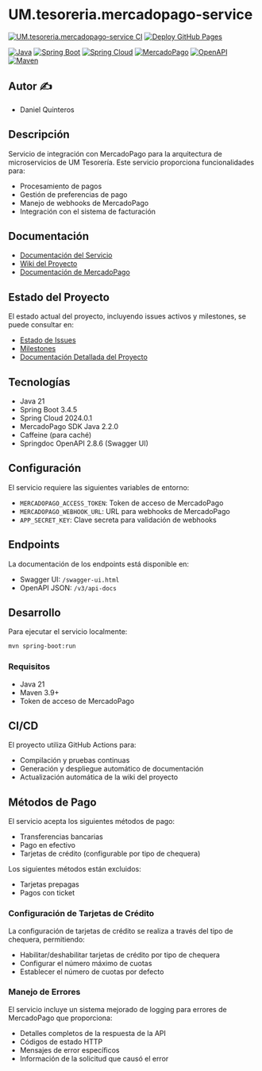 # UM.tesoreria.mercadopago-service

[![UM.tesoreria.mercadopago-service CI](https://github.com/UM-services/UM.tesoreria.mercadopago-service/actions/workflows/maven.yml/badge.svg)](https://github.com/UM-services/UM.tesoreria.mercadopago-service/actions/workflows/maven.yml)
[![Deploy GitHub Pages](https://github.com/UM-services/UM.tesoreria.mercadopago-service/actions/workflows/pages.yml/badge.svg)](https://github.com/UM-services/UM.tesoreria.mercadopago-service/actions/workflows/pages.yml)

[![Java](https://img.shields.io/badge/Java-21-red?logo=java)](https://www.java.com)
[![Spring Boot](https://img.shields.io/badge/Spring%20Boot-3.4.5-brightgreen?logo=spring)](https://spring.io/projects/spring-boot)
[![Spring Cloud](https://img.shields.io/badge/Spring%20Cloud-2024.0.1-blue?logo=spring)](https://spring.io/projects/spring-cloud)
[![MercadoPago](https://img.shields.io/badge/MercadoPago%20SDK-2.2.0-lightblue?logo=mercadopago)](https://www.mercadopago.com.ar/developers/es)
[![OpenAPI](https://img.shields.io/badge/OpenAPI-2.8.6-green?logo=openapi-initiative)](https://www.openapis.org/)
[![Maven](https://img.shields.io/badge/Maven-3.9+-purple?logo=apache-maven)](https://maven.apache.org/)

## Autor ✍️

- Daniel Quinteros

## Descripción

Servicio de integración con MercadoPago para la arquitectura de microservicios de UM Tesorería. Este servicio proporciona funcionalidades para:
- Procesamiento de pagos
- Gestión de preferencias de pago
- Manejo de webhooks de MercadoPago
- Integración con el sistema de facturación

## Documentación

- [Documentación del Servicio](https://um-services.github.io/UM.tesoreria.mercadopago-service)
- [Wiki del Proyecto](https://github.com/UM-services/UM.tesoreria.mercadopago-service/wiki)
- [Documentación de MercadoPago](https://www.mercadopago.com.ar/developers/es/reference)

## Estado del Proyecto

El estado actual del proyecto, incluyendo issues activos y milestones, se puede consultar en:
- [Estado de Issues](https://github.com/UM-services/UM.tesoreria.mercadopago-service/issues)
- [Milestones](https://github.com/UM-services/UM.tesoreria.mercadopago-service/milestones)
- [Documentación Detallada del Proyecto](https://um-services.github.io/UM.tesoreria.mercadopago-service/project-documentation.html)

## Tecnologías

- Java 21
- Spring Boot 3.4.5
- Spring Cloud 2024.0.1
- MercadoPago SDK Java 2.2.0
- Caffeine (para caché)
- Springdoc OpenAPI 2.8.6 (Swagger UI)

## Configuración

El servicio requiere las siguientes variables de entorno:
- `MERCADOPAGO_ACCESS_TOKEN`: Token de acceso de MercadoPago
- `MERCADOPAGO_WEBHOOK_URL`: URL para webhooks de MercadoPago
- `APP_SECRET_KEY`: Clave secreta para validación de webhooks

## Endpoints

La documentación de los endpoints está disponible en:
- Swagger UI: `/swagger-ui.html`
- OpenAPI JSON: `/v3/api-docs`

## Desarrollo

Para ejecutar el servicio localmente:

```bash
mvn spring-boot:run
```

### Requisitos

- Java 21
- Maven 3.9+
- Token de acceso de MercadoPago

## CI/CD

El proyecto utiliza GitHub Actions para:
- Compilación y pruebas continuas
- Generación y despliegue automático de documentación
- Actualización automática de la wiki del proyecto

## Métodos de Pago

El servicio acepta los siguientes métodos de pago:
- Transferencias bancarias
- Pago en efectivo
- Tarjetas de crédito (configurable por tipo de chequera)

Los siguientes métodos están excluidos:
- Tarjetas prepagas
- Pagos con ticket

### Configuración de Tarjetas de Crédito

La configuración de tarjetas de crédito se realiza a través del tipo de chequera, permitiendo:
- Habilitar/deshabilitar tarjetas de crédito por tipo de chequera
- Configurar el número máximo de cuotas
- Establecer el número de cuotas por defecto

### Manejo de Errores

El servicio incluye un sistema mejorado de logging para errores de MercadoPago que proporciona:
- Detalles completos de la respuesta de la API
- Códigos de estado HTTP
- Mensajes de error específicos
- Información de la solicitud que causó el error
